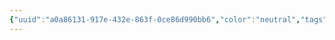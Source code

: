 ```yaml
---
{"uuid":"a0a86131-917e-432e-863f-0ce86d990bb6","color":"neutral","tags":[],"embeds":[],"links":[]}
---
```

